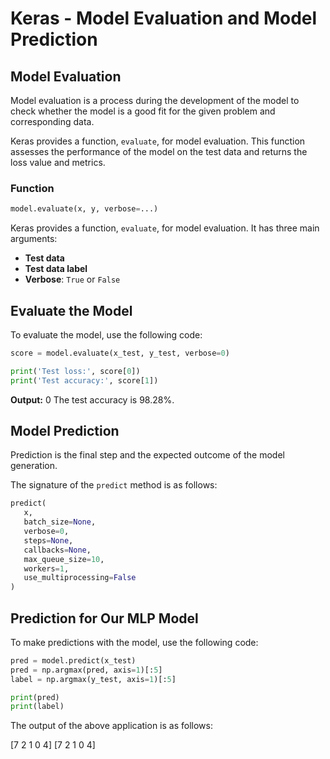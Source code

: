 # Keras - Model Evaluation and Model Prediction

## Model Evaluation

Model evaluation is a process during the development of the model to check whether the model is a good fit for the given problem and corresponding data. 

Keras provides a function, `evaluate`, for model evaluation. This function assesses the performance of the model on the test data and returns the loss value and metrics.

### Function

```python
model.evaluate(x, y, verbose=...)
```
Keras provides a function, `evaluate`, for model evaluation. It has three main arguments:

- **Test data**
- **Test data label**
- **Verbose**: `True` or `False`


##  Evaluate the Model

To evaluate the model, use the following code:

```python
score = model.evaluate(x_test, y_test, verbose=0)

print('Test loss:', score[0])
print('Test accuracy:', score[1])
```

**Output:**
0
The test accuracy is 98.28%.

## Model Prediction

Prediction is the final step and the expected outcome of the model generation.

The signature of the `predict` method is as follows:

```python
predict(
   x, 
   batch_size=None, 
   verbose=0, 
   steps=None, 
   callbacks=None, 
   max_queue_size=10, 
   workers=1, 
   use_multiprocessing=False
)
```
## Prediction for Our MLP Model

To make predictions with the model, use the following code:

```python
pred = model.predict(x_test) 
pred = np.argmax(pred, axis=1)[:5] 
label = np.argmax(y_test, axis=1)[:5] 

print(pred) 
print(label)
```


The output of the above application is as follows:


[7 2 1 0 4] 
[7 2 1 0 4]


